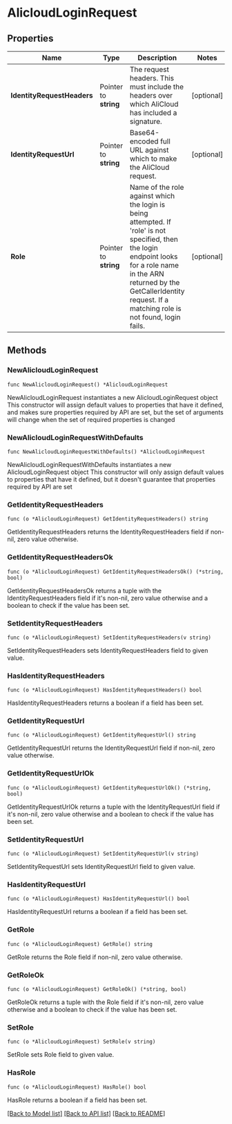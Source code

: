 # AlicloudLoginRequest

## Properties

Name | Type | Description | Notes
------------ | ------------- | ------------- | -------------
**IdentityRequestHeaders** | Pointer to **string** | The request headers. This must include the headers over which AliCloud has included a signature. | [optional] 
**IdentityRequestUrl** | Pointer to **string** | Base64-encoded full URL against which to make the AliCloud request. | [optional] 
**Role** | Pointer to **string** | Name of the role against which the login is being attempted. If &#39;role&#39; is not specified, then the login endpoint looks for a role name in the ARN returned by the GetCallerIdentity request. If a matching role is not found, login fails. | [optional] 

## Methods

### NewAlicloudLoginRequest

`func NewAlicloudLoginRequest() *AlicloudLoginRequest`

NewAlicloudLoginRequest instantiates a new AlicloudLoginRequest object
This constructor will assign default values to properties that have it defined,
and makes sure properties required by API are set, but the set of arguments
will change when the set of required properties is changed

### NewAlicloudLoginRequestWithDefaults

`func NewAlicloudLoginRequestWithDefaults() *AlicloudLoginRequest`

NewAlicloudLoginRequestWithDefaults instantiates a new AlicloudLoginRequest object
This constructor will only assign default values to properties that have it defined,
but it doesn't guarantee that properties required by API are set

### GetIdentityRequestHeaders

`func (o *AlicloudLoginRequest) GetIdentityRequestHeaders() string`

GetIdentityRequestHeaders returns the IdentityRequestHeaders field if non-nil, zero value otherwise.

### GetIdentityRequestHeadersOk

`func (o *AlicloudLoginRequest) GetIdentityRequestHeadersOk() (*string, bool)`

GetIdentityRequestHeadersOk returns a tuple with the IdentityRequestHeaders field if it's non-nil, zero value otherwise
and a boolean to check if the value has been set.

### SetIdentityRequestHeaders

`func (o *AlicloudLoginRequest) SetIdentityRequestHeaders(v string)`

SetIdentityRequestHeaders sets IdentityRequestHeaders field to given value.

### HasIdentityRequestHeaders

`func (o *AlicloudLoginRequest) HasIdentityRequestHeaders() bool`

HasIdentityRequestHeaders returns a boolean if a field has been set.

### GetIdentityRequestUrl

`func (o *AlicloudLoginRequest) GetIdentityRequestUrl() string`

GetIdentityRequestUrl returns the IdentityRequestUrl field if non-nil, zero value otherwise.

### GetIdentityRequestUrlOk

`func (o *AlicloudLoginRequest) GetIdentityRequestUrlOk() (*string, bool)`

GetIdentityRequestUrlOk returns a tuple with the IdentityRequestUrl field if it's non-nil, zero value otherwise
and a boolean to check if the value has been set.

### SetIdentityRequestUrl

`func (o *AlicloudLoginRequest) SetIdentityRequestUrl(v string)`

SetIdentityRequestUrl sets IdentityRequestUrl field to given value.

### HasIdentityRequestUrl

`func (o *AlicloudLoginRequest) HasIdentityRequestUrl() bool`

HasIdentityRequestUrl returns a boolean if a field has been set.

### GetRole

`func (o *AlicloudLoginRequest) GetRole() string`

GetRole returns the Role field if non-nil, zero value otherwise.

### GetRoleOk

`func (o *AlicloudLoginRequest) GetRoleOk() (*string, bool)`

GetRoleOk returns a tuple with the Role field if it's non-nil, zero value otherwise
and a boolean to check if the value has been set.

### SetRole

`func (o *AlicloudLoginRequest) SetRole(v string)`

SetRole sets Role field to given value.

### HasRole

`func (o *AlicloudLoginRequest) HasRole() bool`

HasRole returns a boolean if a field has been set.


[[Back to Model list]](../README.md#documentation-for-models) [[Back to API list]](../README.md#documentation-for-api-endpoints) [[Back to README]](../README.md)



